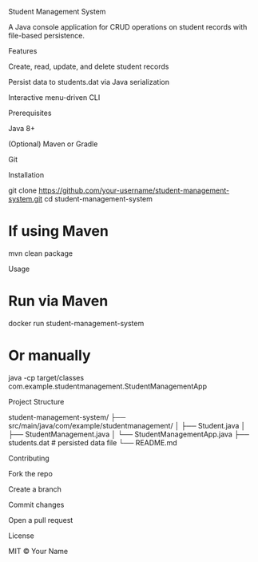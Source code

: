 Student Management System

A Java console application for CRUD operations on student records with file-based persistence.

Features

Create, read, update, and delete student records

Persist data to students.dat via Java serialization

Interactive menu-driven CLI

Prerequisites

Java 8+

(Optional) Maven or Gradle

Git

Installation

git clone https://github.com/your-username/student-management-system.git
cd student-management-system
# If using Maven
mvn clean package

Usage

# Run via Maven
docker run student-management-system
# Or manually
java -cp target/classes com.example.studentmanagement.StudentManagementApp

Project Structure

student-management-system/
├── src/main/java/com/example/studentmanagement/
│   ├── Student.java
│   ├── StudentManagement.java
│   └── StudentManagementApp.java
├── students.dat      # persisted data file
└── README.md

Contributing

Fork the repo

Create a branch

Commit changes

Open a pull request

License

MIT © Your Name

